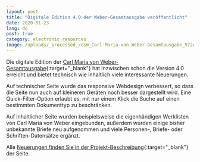 ```yaml
---
layout: post
title: "Digitale Edition 4.0 der Weber-Gesamtausgabe veröffentlicht"
date: 2020-01-23
lang: de
post: true
category: electronic_resources
image: /uploads/_processed_/csm_Carl-Maria-von-Weber-Gesamtausgabe_572c6a7306.png
---
```



Die digitale Edition der [Carl Maria von Weber-Gesamtausgabe](https://weber-gesamtausgabe.de/){:target="_blank"} hat inzwischen schon die Version 4.0 erreicht und bietet technisch wie inhaltlich viele interessante Neuerungen.

Auf technischer Seite wurde das responsive Webdesign verbessert, so dass die Seite nun auch auf kleineren Geräten noch besser dargestellt wird. Eine Quick-Filter-Option erlaubt es, mit nur einem Klick die Suche auf einen bestimmten Dokumenttyp zu beschränken.

Auf inhaltlicher Seite wurden beispielsweise die eigenhändigen Werklisten von Carl Maria von Weber eingebunden, außerdem wurden einige bisher unbekannte Briefe neu aufgenommen und viele Personen-, Briefe- oder Schriften-Datensätze ergänzt.

Alle [Neuerungen finden Sie in der Projekt-Beschreibung](https://weber-gesamtausgabe.de/de/A009001/Aktuelles/A050218.html){:target="_blank"} der Seite.



<script type="text/javascript">var switchTo5x=true;</script><script type="text/javascript" src="http://w.sharethis.com/button/buttons.js"></script><script type="text/javascript">stLight.options({publisher: "9b601438-1ce1-49d8-bfd7-9cff5df54c17", doNotHash: false, doNotCopy: false, hashAddressBar: false});</script>


